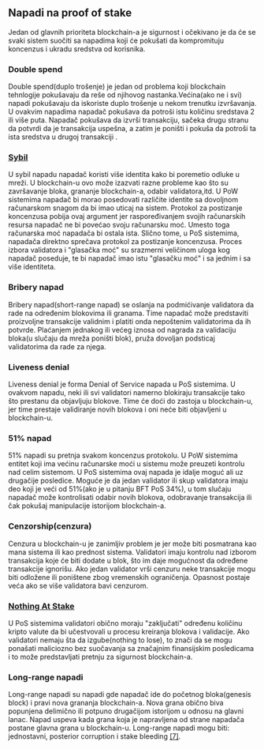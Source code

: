 ## Napadi na proof of stake

Jedan od glavnih prioriteta blockchain-a je sigurnost i očekivano je da će se svaki sistem suočiti sa napadima koji će pokušati da kompromituju koncenzus i ukradu sredstva od korisnika.<br/>

### Double spend

Double spend(duplo trošenje) je jedan od problema koji blockchain tehnlogije pokušavaju da reše od njihovog nastanka.Većina(ako ne i svi) napadi pokušavaju da iskoriste duplo trošenje u nekom trenutku izvršavanja. U ovakvim napadima napadač pokušava da potroši istu količinu sredstava 2 ili više puta. Napadač pokušava da izvrši transakciju, sačeka drugu stranu da potvrdi da je transakcija uspešna, a zatim je poništi i pokuša da potroši ta ista sredstva u drugoj transakciji .<br/>

### [Sybil](/napadi/sybil.md)

U sybil napadu napadač koristi više identita kako bi poremetio odluke u mreži. U blockchain-u ovo može izazvati razne probleme kao što su završavanje bloka, grananje blockchain-a, odabir validatora,itd. U PoW sistemima napadač bi morao posedovati različite identite sa dovoljnom računarskom snagom da bi imao uticaj na sistem. Protokol za postizanje koncenzusa pobija ovaj argument jer raspoređivanjem svojih računarskih resursa napadač ne bi povećao svoju računarsku moć. Umesto toga računarska moć napadača bi ostala ista. Slično tome, u PoS sistemima, napadača direktno sprečava protokol za postizanje koncenzusa. Proces izbora validatora i "glasačka moć" su srazmerni veličinom uloga kog napadač poseduje, te bi napadač imao istu "glasačku moć" i sa jednim i sa više identiteta.<br/>

### Bribery napad

Bribery napad(short-range napad) se oslanja na podmićivanje validatora da rade na određenim blokovima ili granama. Time napadač može predstaviti proizvoljne transakcije validnim i platiti onda nepoštenim validatorima da ih potvrde. Plaćanjem jednakog ili većeg iznosa od nagrada za validaciju bloka(u slučaju da mreža poništi blok), pruža dovoljan podsticaj validatorima da rade za njega.<br/>

### Liveness denial

Liveness denial je forma Denial of Service napada u PoS sistemima. U ovakvom napadu, neki ili svi validatori namerno blokiraju transakcije tako što prestanu da objavljuju blokove. Time će doći do zastoja u blockchain-u, jer time prestaje validiranje novih blokova i oni neće biti objavljeni u blockchain-u.<br/>

### 51% napad

51% napadi su pretnja svakom koncenzus protokolu. U PoW sistemima entitet koji ima većinu računarske moći u sistemu može preuzeti kontrolu nad celim sistemom. U PoS sistemima ovaj napada je idalje moguć ali uz drugačije posledice. Moguće je da jedan validator ili skup validatora imaju deo koji je veći od 51%(ako je u pitanju BFT PoS 34%), u tom slučaju napadač može kontrolisati odabir novih blokova, odobravanje transakcija ili čak pokušaj manipulacije istorijom blockchain-a.<br/>

### Cenzorship(cenzura)

Cenzura u blockchain-u je zanimljiv problem je jer može biti posmatrana kao mana sistema ili kao prednost sistema. Validatori imaju kontrolu nad izborom transakcija koje će biti dodate u blok, što im daje mogućnost da određene transakcije ignorišu. Ako jedan validator vrši cenzuru neke transakcije mogu biti odložene ili poništene zbog vremenskih ograničenja. Opasnost postaje veća ako se više validatora bavi cenzurom.<br/>

### [Nothing At Stake](/osnovni-pojmovi/pos-in-detail/nothing-at-stake.md)

U PoS sistemima validatori obično moraju "zaključati" određenu količinu kripto valute da bi učestvovali u procesu kreiranja blokova i validacije. Ako validatori nemaju šta da izgube(nothing to lose), to znači da se mogu ponašati maliciozno bez suočavanja sa značajnim finansijskim posledicama i to može predstavljati pretnju za sigurnost blockchain-a.

### Long-range napadi

Long-range napadi su napadi gde napadač ide do početnog bloka(genesis block) i pravi nova grananja blockchain-a. Nova grana obično biva popunjena delimično ili potpuno drugačijom istorijom u odnosu na glavni lanac. Napad uspeva kada grana koja je napravljena od strane napadača postane glavna grana u blockchain-u. Long-range napadi mogu biti: jednostavni, posterior corruption i stake bleeding [[7]](https://sci-hub.se/10.1109/access.2019.2901858).
